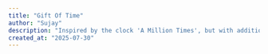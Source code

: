 ```yaml
---
title: "Gift Of Time"
author: "Sujay"
description: "Inspired by the clock 'A Million Times', but with additional features and a screen to control unique features"
created_at: "2025-07-30"
---
```

